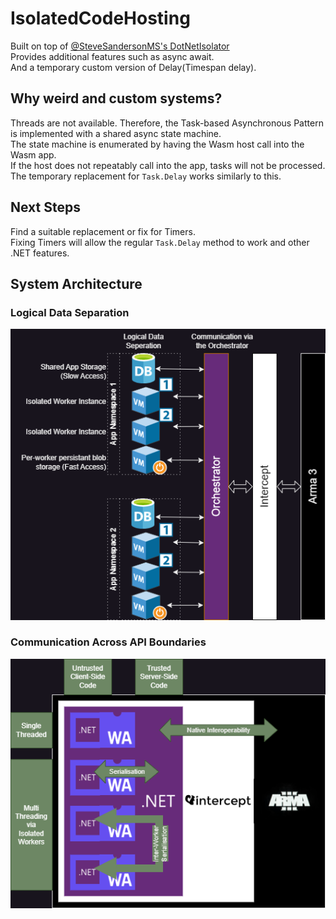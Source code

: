 # IsolatedCodeHosting
Built on top of [@SteveSandersonMS's DotNetIsolator](https://github.com/SteveSandersonMS/DotNetIsolator) <br/>
Provides additional features such as async await. <br/>
And a temporary custom version of Delay(Timespan delay). <br/>

## Why weird and custom systems?
Threads are not available. Therefore, the Task-based Asynchronous Pattern is implemented with a shared async state machine. <br/>
The state machine is enumerated by having the Wasm host call into the Wasm app. <br/>
If the host does not repeatably call into the app, tasks will not be processed. <br/>
The temporary replacement for `Task.Delay` works similarly to this. <br/>

## Next Steps
Find a suitable replacement or fix for Timers. <br/>
Fixing Timers will allow the regular `Task.Delay` method to work and other .NET features. <br/>

## System Architecture
### Logical Data Separation
![Logical Data Separation](./Docs/SystemArchitectureLogicalData.drawio.png)

### Communication Across API Boundaries
![Communication Across API Boundaries](./Docs/SystemArchitectureLogosAnnotated.drawio.png)
